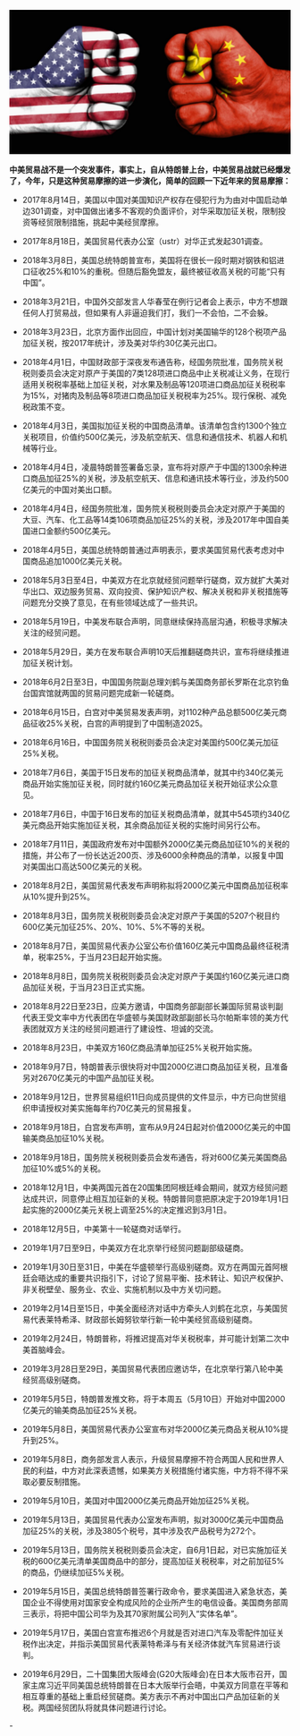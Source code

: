 ![](https://raw.githubusercontent.com/Bye-lemon/Pictures/master/20190920164726.jpg)

**中美贸易战不是一个突发事件，事实上，自从特朗普上台，中美贸易战就已经爆发了，今年，只是这种贸易摩擦的进一步演化，简单的回顾一下近年来的贸易摩擦：**

- 2017年8月14日，美国以中国对美国知识产权存在侵犯行为为由对中国启动单边301调查，对中国做出诸多不客观的负面评价，对华采取加征关税，限制投资等经贸限制措施，挑起中美经贸摩擦。

- 2017年8月18日，美国贸易代表办公室（ustr）对华正式发起301调查。

- 2018年3月8日，美国总统特朗普宣布，美国将在很长一段时期对钢铁和铝进口征收25%和10%的重税。但随后豁免盟友，最终被征收高关税的可能“只有中国”。

- 2018年3月21日，中国外交部发言人华春莹在例行记者会上表示，中方不想跟任何人打贸易战，但如果有人非逼迫我们打，我们一不会怕，二不会躲。

- 2018年3月23日，北京方面作出回应，中国计划对美国输华的128个税项产品加征关税，按2017年统计，涉及美对华约30亿美元出口。

- 2018年4月1日，中国财政部于深夜发布通告称，经国务院批准，国务院关税税则委员会决定对原产于美国的7类128项进口商品中止关税减让义务，在现行适用关税税率基础上加征关税，对水果及制品等120项进口商品加征关税税率为15%，对猪肉及制品等8项进口商品加征关税税率为25%。现行保税、减免税政策不变。

- 2018年4月3日，美国拟加征关税的中国商品清单。该清单包含约1300个独立关税项目，价值约500亿美元，涉及航空航天、信息和通信技术、机器人和机械等行业。

- 2018年4月4日，凌晨特朗普签署备忘录，宣布将对原产于中国的1300余种进口商品加征25%的关税，涉及航空航天、信息和通讯技术等行业，涉及约500亿美元的中国对美出口额。

- 2018年4月4日，经国务院批准，国务院关税税则委员会决定对原产于美国的大豆、汽车、化工品等14类106项商品加征25%的关税，涉及2017年中国自美国进口金额约500亿美元。

- 2018年4月5日，美国总统特朗普通过声明表示，要求美国贸易代表考虑对中国商品追加1000亿美元关税。

- 2018年5月3日至4日，中美双方在北京就经贸问题举行磋商，双方就扩大美对华出口、双边服务贸易、双向投资、保护知识产权、解决关税和非关税措施等问题充分交换了意见，在有些领域达成了一些共识。

- 2018年5月19日，中美发布联合声明，同意继续保持高层沟通，积极寻求解决关注的经贸问题。

- 2018年5月29日，美方在发布联合声明10天后推翻磋商共识，宣布将继续推进加征关税计划。

- 2018年6月2日至3日，中国国务院副总理刘鹤与美国商务部长罗斯在北京钓鱼台国宾馆就两国的贸易问题完成新一轮磋商。

- 2018年6月15日，白宫对中美贸易发表声明，对1102种产品总额500亿美元商品征收25%关税，白宫的声明提到了中国制造2025。

- 2018年6月16日，中国国务院关税税则委员会决定对美国约500亿美元加征25%关税。

- 2018年7月6日，美国于15日发布的加征关税商品清单，就其中约340亿美元商品开始实施加征关税，同时就约160亿美元商品加征关税开始征求公众意见。

- 2018年7月6日，中国于16日发布的加征关税商品清单，就其中545项约340亿美元商品开始实施加征关税，其余商品加征关税的实施时间另行公布。

- 2018年7月11日，美国政府发布对中国额外2000亿美元商品加征10%的关税的措施，并公布了一份长达近200页、涉及6000余种商品的清单，以报复中国对美国出口高达500亿美元的关税。

- 2018年8月2日，美国贸易代表发布声明称拟将2000亿美元中国商品加征税率从10%提升到25%。

- 2018年8月3日，国务院关税税则委员会决定对原产于美国的5207个税目约600亿美元加征25%、20%、10%、5%不等的关税。

- 2018年8月7日，美国贸易代表办公室公布价值160亿美元中国商品最终征税清单，税率25%，于当月23日起开始实施。

- 2018年8月8日，国务院关税税则委员会决定对原产于美国约160亿美元进口商品加征关税，于当月23日正式实施。

- 2018年8月22日至23日，应美方邀请，中国商务部副部长兼国际贸易谈判副代表王受文率中方代表团在华盛顿与美国财政部副部长马尔帕斯率领的美方代表团就双方关注的经贸问题进行了建设性、坦诚的交流。

- 2018年8月23日，中美双方160亿商品清单加征25%关税开始实施。

- 2018年9月7日，特朗普表示很快将对中国2000亿进口商品加征关税，且准备另对2670亿美元的中国产品加征关税。

- 2018年9月12日，世界贸易组织11日向成员提供的文件显示，中方已向世贸组织申请授权对美实施每年约70亿美元的贸易报复。

- 2018年9月18日，白宫发布声明，宣布从9月24日起对价值2000亿美元的中国输美商品加征10%关税。

- 2018年9月18日，国务院关税税则委员会发布通告，将对600亿美元美国商品加征10%或5%的关税。

- 2018年12月1日，中美两国元首在20国集团阿根廷峰会期间，就双方经贸问题达成共识，同意停止相互加征新的关税。特朗普同意把原决定于2019年1月1日起实施的2000亿美元关税上调至25%的决定推迟到3月1日。

- 2018年12月5日，中美第十一轮磋商对话举行。

- 2019年1月7日至9日，中美双方在北京举行经贸问题副部级磋商。

- 2019年1月30日至31日，中美在华盛顿举行高级别磋商。双方在两国元首阿根廷会晤达成的重要共识指引下，讨论了贸易平衡、技术转让、知识产权保护、非关税壁垒、服务业、农业、实施机制以及中方关切问题。

- 2019年2月14日至15日，中美全面经济对话中方牵头人刘鹤在北京，与美国贸易代表莱特希泽、财政部长姆努钦举行新一轮中美经贸高级别磋商。

- 2019年2月24日，特朗普称，将推迟提高对华关税税率，并可能计划第二次中美首脑峰会。

- 2019年3月28日至29日，美国贸易代表团应邀访华，在北京举行第八轮中美经贸高级别磋商。

- 2019年5月5日，特朗普发推文称，将于本周五（5月10日）开始对中国2000亿美元的输美商品加征25%关税。

- 2019年5月8日，美国贸易代表办公室宣布对华2000亿美元商品关税从10%提升到25%。

- 2019年5月8日，商务部发言人表示，升级贸易摩擦不符合两国人民和世界人民的利益，中方对此深表遗憾，如果美方关税措施付诸实施，中方将不得不采取必要反制措施。

- 2019年5月10日，美国对中国2000亿美元商品开始加征25%关税。

- 2019年5月13日，美国贸易代表办公室发布声明，拟对3000亿美元中国商品加征25%的关税，涉及3805个税号，其中涉及农产品税号为272个。

- 2019年5月13日，国务院关税税则委员会决定，自6月1日起，对已实施加征关税的600亿美元清单美国商品中的部分，提高加征关税税率，对之前加征5%的商品，仍继续加征5%关税。

- 2019年5月15日，美国总统特朗普签署行政命令，要求美国进入紧急状态，美国企业不得使用对国家安全构成风险的企业所产生的电信设备。美国商务部周三表示，将把中国公司华为及其70家附属公司列入“实体名单”。

- 2019年5月17日，美国白宫宣布推迟6个月就是否对进口汽车及零配件加征关税作出决定，并指示美国贸易代表莱特希泽与有关经济体就汽车贸易进行谈判。

- 2019年6月29日，二十国集团大阪峰会(G20大阪峰会)在日本大阪市召开，国家主席习近平同美国总统特朗普在日本大阪举行会晤，中美双方同意在平等和相互尊重的基础上重启经贸磋商。美方表示不再对中国出口产品加征新的关税。两国经贸团队将就具体问题进行讨论。

<script src="http://jerry-cdn.b0.upaiyun.com/hit-kounter/hit-kounter-0.1.1.js"></script>
<span data-hk-page="current"> - </span>
